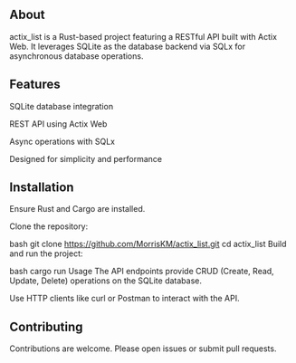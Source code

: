 ## About
actix_list is a Rust-based project featuring a RESTful API built with Actix Web. It leverages SQLite as the database backend via SQLx for asynchronous database operations.

## Features
SQLite database integration

REST API using Actix Web

Async operations with SQLx

Designed for simplicity and performance

## Installation
Ensure Rust and Cargo are installed.

Clone the repository:

bash
git clone https://github.com/MorrisKM/actix_list.git
cd actix_list
Build and run the project:

bash
cargo run
Usage
The API endpoints provide CRUD (Create, Read, Update, Delete) operations on the SQLite database.

Use HTTP clients like curl or Postman to interact with the API.

## Contributing
Contributions are welcome. Please open issues or submit pull requests.
